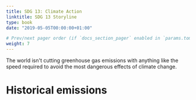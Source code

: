 ```yaml
---
title: SDG 13: Climate Action
linktitle: SDG 13 Storyline
type: book
date: "2019-05-05T00:00:00+01:00"

# Prev/next pager order (if `docs_section_pager` enabled in `params.toml`)
weight: 7
---
```


The world isn't cutting greenhouse gas emissions with anything like the speed required to avoid the most dangerous effects of climate change. 

# Historical emissions